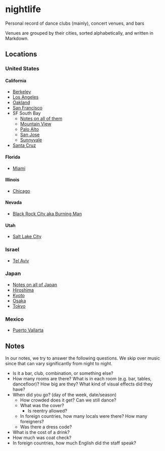 # nightlife
Personal record of dance clubs (mainly), concert venues, and bars

Venues are grouped by their cities, sorted alphabetically, and written in Markdown.

## Locations
### United States
#### California
- [Berkeley](cities/california_berkeley.md)
- [Los Angeles](cities/california_los-angeles.md)
- [Oakland](cities/california_oakland.md)
- [San Francisco](cities/california_san-francisco.md)
- SF South Bay
    - [Notes on all of them](cities/california_sf-south-bay-notes.md)
    - [Mountain View](cities/california_mountain-view.md)
    - [Palo Alto](cities/california_palo-alto.md)
    - [San Jose](cities/california_san-jose.md)
    - [Sunnyvale](cities/california_sunnyvale.md)
- [Santa Cruz](cities/california_santa-cruz.md)

#### Florida
- [Miami](cities/florida_miami.md)

#### Illinois
- [Chicago](cities/illinois_chicago.md)

#### Nevada
- [Black Rock City aka Burning Man](cities/nevada_black-rock-city.md)

#### Utah
- [Salt Lake City](cities/utah_salt-lake-city.md)

### Israel
- [Tel Aviv](cities/israel_tel-aviv.md)

### Japan
- [Notes on all of Japan](cities/japan_notes.md)
- [Hiroshima](cities/japan_hiroshima.md)
- [Kyoto](cities/japan_kyoto.md)
- [Osaka](cities/japan_osaka.md)
- [Tokyo](cities/japan_tokyo.md)

### Mexico
- [Puerto Vallarta](cities/mexico_puerto-vallarta.md)

## Notes
In our notes, we try to answer the following questions. We skip over music since that can vary significantly from night to night.

- Is it a bar, club, combination, or something else?
- How many rooms are there? What is in each room (e.g. bar, tables, dancefloor)? How big are they? What kind of visual effects did they have?
- When did you go? (day of the week, date/season)
    - How crowded does it get? Can we still dance?
    - What was the cover?
        - Is reentry allowed?
    - In foreign countries, how many locals were there? How many foreigners?
    - Was there a dress code?
- What is the cost of a drink?
- How much was coat check?
- In foreign countries, how much English did the staff speak?
